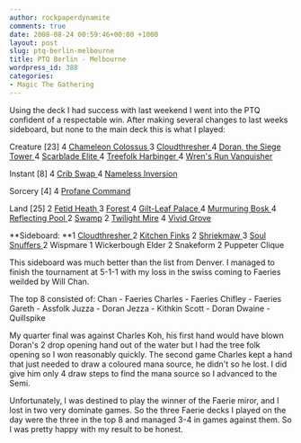 ```yaml
---
author: rockpaperdynamite
comments: true
date: 2008-08-24 00:59:46+00:00 +1000
layout: post
slug: ptq-berlin-melbourne
title: PTQ Berlin - Melbourne
wordpress_id: 388
categories:
- Magic The Gathering
---
```


Using the deck I had success with last weekend I went into the PTQ confident of a respectable win. After making several changes to last weeks sideboard, but none to the main deck this is what I played:

Creature [23]
4 [Chameleon Colossus
](http://www.magiccards.info/query.php?cardname=Chameleon+Colossus)3 [Cloudthresher
](http://www.magiccards.info/query.php?cardname=Cloudthresher)4 [Doran, the Siege Tower
](http://www.magiccards.info/query.php?cardname=Doran%2C+the+Siege+Tower)4 [Scarblade Elite
](http://www.magiccards.info/query.php?cardname=Scarblade+Elite)4 [Treefolk Harbinger
](http://www.magiccards.info/query.php?cardname=Treefolk+Harbinger)4 [Wren's Run Vanquisher](http://www.magiccards.info/query.php?cardname=Wren%27s+Run+Vanquisher)

<!-- more -->

Instant [8]
4 [Crib Swap
](http://www.magiccards.info/query.php?cardname=Crib+Swap)4 [Nameless Inversion](http://www.magiccards.info/query.php?cardname=Nameless+Inversion)

Sorcery [4]
4 [Profane Command](http://www.magiccards.info/query.php?cardname=Profane+Command)





Land [25]
2 [Fetid Heath
](http://www.magiccards.info/query.php?cardname=Fetid+Heath)3 [Forest
](http://www.magiccards.info/query.php?cardname=Forest)4 [Gilt-Leaf Palace
](http://www.magiccards.info/query.php?cardname=Gilt-Leaf+Palace)4 [Murmuring Bosk
](http://www.magiccards.info/query.php?cardname=Murmuring+Bosk)4 [Reflecting Pool
](http://www.magiccards.info/query.php?cardname=Reflecting+Pool)2 [Swamp](http://www.magiccards.info/query.php?cardname=Swamp)
2 [Twilight Mire](http://www.magiccards.info/query.php?cardname=Twilight+Mire)
4 [Vivid Grove
](http://www.magiccards.info/query.php?cardname=Vivid+Grove)




**Sideboard:
**1 [Cloudthresher
](http://www.magiccards.info/query.php?cardname=Cloudthresher)2 [Kitchen Finks](http://www.magiccards.info/query.php?cardname=Kitchen+Finks)
2 [Shriekmaw
](http://www.magiccards.info/query.php?cardname=Shriekmaw)3 [Soul Snuffers
](http://www.magiccards.info/query.php?cardname=Soul+Snuffers)2 Wispmare
1 Wickerbough Elder
2 Snakeform
2 Puppeter Clique

This sideboard was much better than the list from Denver. I managed to finish the tournament at 5-1-1 with my loss in the swiss coming to Faeries weilded by Will Chan.

The top 8 consisted of:
Chan - Faeries
Charles - Faeries
Chifley - Faeries
Gareth - Assfolk
Juzza - Doran
Jezza - Kithkin
Scott - Doran
Dwaine - Quillspike

My quarter final was against Charles Koh, his first hand would have blown Doran's 2 drop opening hand out of the water but I had the tree folk opening so I won reasonably quickly. The second game Charles kept a hand that just needed to draw a coloured mana source, he didn't so he lost. I did give him only 4 draw steps to find the mana source so I advanced to the Semi.

Unfortunately, I was destined to play the winner of the Faerie miror, and I lost in two very dominate games. So the three Faerie decks I played on the day were the three in the top 8 and managed 3-4 in games against them. So I was pretty happy with my result to be honest.

